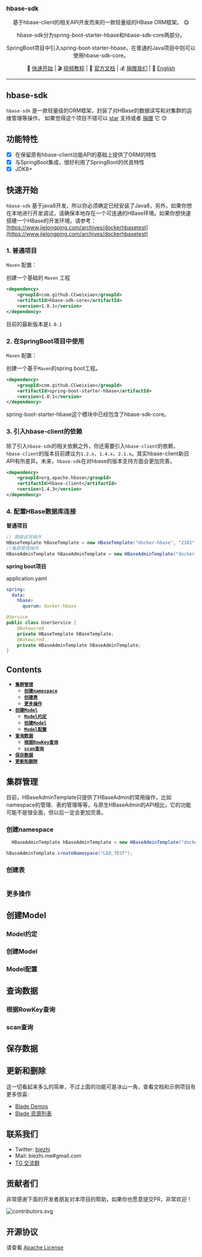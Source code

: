 <p align="center"><h3>hbase-sdk</h3></p>

<p align="center">基于hbase-client的相关API开发而来的一款轻量级的HBase ORM框架。 😋</p>

<p align="center">hbase-sdk分为spring-boot-starter-hbase和hbase-sdk-core两部分。</p>

<p align="center">SpringBoot项目中引入spring-boot-starter-hbase，在普通的Java项目中则可以使用hbase-sdk-core。</p>

<p align="center">
    🐾 <a href="#快速开始" target="_blank">快速开始</a> | 
    🎬 <a href="#" target="_blank">视频教程</a> | 
    🌚 <a href="https://github.com/CCweixiao/hbase-sdk/blob/master/README.md" target="_blank">官方文档</a> | 
    💰 <a href="https://www.jielongping.com" target="_blank">捐赠我们</a> |
    🌾 <a href="README.md">English</a>
</p>


***

## hbase-sdk

`hbase-sdk` 是一款轻量级的ORM框架，封装了对HBase的数据读写和对集群的运维管理等操作。
如果觉得这个项目不错可以 [star](https://github.com/CCweixiao/hbase-sdk/stargazers) 支持或者 [捐赠](https://www.jielongping.com) 它 :blush:

## 功能特性

* [x] 在保留原有hbase-client功能API的基础上提供了ORM的特性
* [x] 与SpringBoot集成，很好利用了SpringBoot的优良特性
* [x] JDK8+

## 快速开始

`hbase-sdk` 基于java8开发，所以你必须确定已经安装了Java8，另外，如果你想在本地进行开发调试，请确保本地存在一个可连通的HBase环境。如果你想快速搭建一个HBase的开发环境，请参考：
[https://www.jielongping.com/archives/dockerhbasetest](https://www.jielongping.com/archives/dockerhbasetest)

### 1. 普通项目

`Maven` 配置：

创建一个基础的 `Maven` 工程

```xml
<dependency>
    <groupId>com.github.CCweixiao</groupId>
    <artifactId>hbase-sdk-core</artifactId>
    <version>1.0.1</version>
</dependency>
```

目前的最新版本是`1.0.1`

### 2. 在SpringBoot项目中使用

`Maven` 配置：

创建一个基于`Maven`的spring boot工程。

```xml
<dependency>
    <groupId>com.github.CCweixiao</groupId>
    <artifactId>spring-boot-starter-hbase</artifactId>
    <version>1.0.1</version>
</dependency>
```

spring-boot-starter-hbase这个模块中已经包含了hbase-sdk-core。

### 3. 引入hbase-client的依赖

除了引入`hbase-sdk`的相关依赖之外，你还需要引入`hbase-client`的依赖，
`hbase-client`的版本目前建议为`1.2.x`、`1.4.x`、`2.1.x`。其实hbase-client新旧API有所差异。未来，`hbase-sdk`在对hbase的版本支持方面会更加完善。

```xml
<dependency>
    <groupId>org.apache.hbase</groupId>
    <artifactId>hbase-client</artifactId>
    <version>1.4.3</version>
</dependency>        
```

### 4. 配置HBase数据库连接

**普通项目**

```java
// 数据读写操作
HBaseTemplate hBaseTemplate = new HBaseTemplate("docker-hbase", "2181");
//集群管理操作
HBaseAdminTemplate hBaseAdminTemplate = new HBaseAdminTemplate("docker-hbase", "2181");
```

**spring boot项目**

application.yaml

```yaml
spring:
  data:
    hbase:
      quorum: docker-hbase
```



```java
@Service
public class UserService {
    @Autowired
    private HBaseTemplate hBaseTemplate;
    @Autowired
    private HBaseAdminTemplate hBaseAdminTemplate;
}
```


## Contents
- [**`集群管理`**](#集群管理)
    - [**`创建namespace`**](#创建namespace)
    - [**`创建表`**](#创建表)
    - [**`更多操作`**](#更多操作)
- [**`创建Model`**](#创建Model)
    - [**`Model约定`**](#Model约定)
    - [**`创建Model`**](#创建Model)
    - [**`Model配置`**](#Model配置)
- [**`查询数据`**](#查询数据)
    - [**`根据RowKey查询`**](#根据RowKey查询)
    - [**`scan查询`**](#scan查询)
- [**`保存数据`**](#保存数据)
- [**`更新和删除`**](#更新和删除)

## 集群管理

目前，HBaseAdminTemplate只提供了HBaseAdmin的常用操作，比如namespace的管理、表的管理等等，与原生HBaseAdmin的API相比，它的功能可能不是很全面，但以后一定会更加完善。

### 创建namespace

```java
  HBaseAdminTemplate hBaseAdminTemplate = new HBaseAdminTemplate("docker-hbase", "2181");

hBaseAdminTemplate.createNamespace("LEO_TEST");
```

### 创建表

```java

```

### 更多操作

## 创建Model

### Model约定

### 创建Model

### Model配置

## 查询数据

### 根据RowKey查询

### scan查询

## 保存数据

## 更新和删除


这一切看起来多么的简单，不过上面的功能可是冰山一角，查看文档和示例项目有更多惊喜:

+ [Blade Demos](https://github.com/lets-blade/blade-demos)
+ [Blade 资源列表](https://github.com/lets-blade/awesome-blade)

## 联系我们

- Twitter: [biezhi](https://twitter.com/biezhii)
- Mail: biezhi.me#gmail.com
- [TG 交流群](https://t.me/letsblade)

## 贡献者们

非常感谢下面的开发者朋友对本项目的帮助，如果你也愿意提交PR，非常欢迎！

![contributors.svg](https://opencollective.com/blade/contributors.svg?width=890&button=false)

## 开源协议

请查看 [Apache License](LICENSE)
